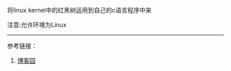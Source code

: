 将linux kernel中的红黑树运用到自己的c语言程序中来

注意:允许环境为Linux

---
参考链接：
1. [博客园](http://www.cnblogs.com/haippy/archive/2012/09/02/2668099.html)
